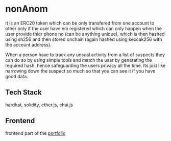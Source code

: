 
# nonAnom

It is an ERC20 token which can be only transfered from one account to other only if the user have em registered which can only happen when the user provide thier phone no (can be anything unique), which is then hashed using sh256 and then stored onchain (again hashed using keccak256 with the account address).

When a person have to track any unsual activity from a list of suspects they can do so by using simple tools and match the user by generating the required hash, hence safeguarding the users privacy all the time. Its just like narrowing down the suspect so much so that you can see it if you have good data.


## Tech Stack

hardhat, solidity, ether.js, chai.js


## Frontend

frontend part of the [portfolio](https://github.com/sahil-raj/nonAnom-ui) 

